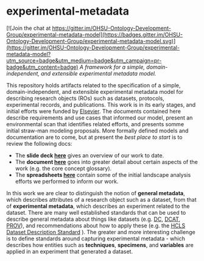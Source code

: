 # experimental-metadata

[![Join the chat at https://gitter.im/OHSU-Ontology-Development-Group/experimental-metadata-model](https://badges.gitter.im/OHSU-Ontology-Development-Group/experimental-metadata-model.svg)](https://gitter.im/OHSU-Ontology-Development-Group/experimental-metadata-model?utm_source=badge&utm_medium=badge&utm_campaign=pr-badge&utm_content=badge)
*A framework for a simple, domain-independent, and extensible experimental metadata model.*

This repository holds artifacts related to the specification of a simple, domain-independent, and extensible experimental metadata model for describing research objects (ROs) such as datasets, protocols, experimental records, and publications. This work is in its early stages, and initial efforts were funded by [Elsevier](http://www.elsevier.com/). The documents contained here describe requirements and use cases that informed our model, present an environmental scan that identifies related efforts, and presents somme initial straw-man modeling proposals.  More formally defined models and documentation are to come, but at present the *best place to start* is to review the following docs:

* The **slide deck [here](https://github.com/OHSU-Ontology-Development-Group/experimental-metadata-model/raw/master/docs/Brush_Elsevier_Webinar_2015_11_03.pdf)** gives an overview of our work to date.
* The **document [here](https://github.com/OHSU-Ontology-Development-Group/experimental-metadata-model/blob/master/docs/EMM_Summary_2015_11_03.docx?raw=true)** goes into greater detail about certain aspects of the work (e.g. the core concept glossary). 
* The **spreadsheets [here](https://github.com/OHSU-Ontology-Development-Group/experimental-metadata/blob/master/docs/Landscape%20Analysis.xlsx?raw=true)** contain some of the initial landscape analysis efforts we performed to inform our work.


In this work we are clear to distinguish the notion of **general metadata**, which describes attributes of a research object such as a dataset, from that of **experimental metadata**, which describes an experiment related to the dataset. There are many well established standards that can be used to describe general metadata about things like datasets (e.g. [DC](http://dublincore.org/), [DCAT](http://www.w3.org/TR/vocab-dcat/), [PROV](http://www.w3.org/TR/prov-o/)), and recommendations about how to apply these (e.g. the [HCLS Dataset Description Standard](http://www.w3.org/2001/sw/hcls/notes/hcls-dataset/) ). The greater and more interesting challenge is to define standards around capturing experimental metadata - which describes how entities such as **techniques**, **specimens**, and **variables** are applied in an experiment that generated a dataset. 


